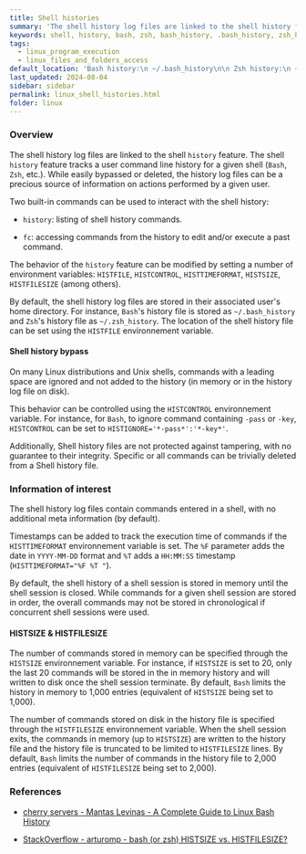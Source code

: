 ```yaml
---
title: Shell histories
summary: 'The shell history log files are linked to the shell history feature, that tracks a user command line history for a given shell (Bash, Zsh, etc.). While easily bypassed or deleted, the history log files can be a precious source of information on actions performed by a given user.\n\n The shell history log files contain commands entered in an (interactive) shell, with no additional meta information, such as timestamp (by default). By default, the shell history of a shell session is stored in memory until the shell session is closed.\n\n The behavior of the history feature can be modified by setting a number of environment variables (HISTFILE, HISTCONTROL, HISTTIMEFORMAT, HISTSIZE, HISTFILESIZE, etc.).'
keywords: shell, history, bash, zsh, bash_history, .bash_history, zsh_history, .zsh_history, HISTFILE, HISTCONTROL, HISTTIMEFORMAT, HISTSIZE, HISTFILESIZE
tags:
  - linux_program_execution
  - linux_files_and_folders_access
default_location: 'Bash history:\n ~/.bash_history\n\n Zsh history:\n ~/.zsh_history\n\n Non default history settings may be defined through environment variables set in Shell configuration files:\n .profile, .bash_login / .zlogin, .bashrc / .zshrc, .bash_profile / .zprofile'
last_updated: 2024-08-04
sidebar: sidebar
permalink: linux_shell_histories.html
folder: linux
---
```


### Overview

The shell history log files are linked to the shell `history` feature. The
shell `history` feature tracks a user command line history for a given shell
(`Bash`, `Zsh`, etc.). While easily bypassed or deleted, the history log files
can be a precious source of information on actions performed by a given user.

Two built-in commands can be used to interact with the shell history:

  - `history`: listing of shell history commands.

  - `fc`: accessing commands from the history to edit and/or execute a past
    command.

The behavior of the `history` feature can be modified by setting a number of
environment variables: `HISTFILE`, `HISTCONTROL`, `HISTTIMEFORMAT`, `HISTSIZE`,
`HISTFILESIZE` (among others).

By default, the shell history log files are stored in their associated user's
home directory. For instance, `Bash`'s history file is stored as
`~/.bash_history` and `Zsh`'s history file as `~/.zsh_history`. The location
of the shell history file can be set using the `HISTFILE` environnement
variable.

#### Shell history bypass

On many Linux distributions and Unix shells, commands with a leading space are
ignored and not added to the history (in memory or in the history log file on
disk).

This behavior can be controlled using the `HISTCONTROL` environnement variable.
For instance, for `Bash`, to ignore command containing `-pass` or `-key`,
`HISTCONTROL` can be set to `HISTIGNORE='*-pass*':'*-key*'`.

Additionally, Shell history files are not protected against tampering, with
no guarantee to their integrity. Specific or all commands can be trivially
deleted from a Shell history file.

### Information of interest

The shell history log files contain commands entered in a shell, with no
additional meta information (by default).

Timestamps can be added to track the execution time of commands if the
`HISTTIMEFORMAT` environnement variable is set. The `%F` parameter adds the
date in `YYYY-MM-DD` format and `%T` adds a `HH:MM:SS` timestamp
(`HISTTIMEFORMAT="%F %T "`).

By default, the shell history of a shell session is stored in memory until the
shell session is closed. While commands for a given shell session are stored in
order, the overall commands may not be stored in chronological if concurrent
shell sessions were used.

#### HISTSIZE & HISTFILESIZE

The number of commands stored in memory can be specified through the `HISTSIZE`
environnement variable. For instance, if `HISTSIZE` is set to 20, only the last
20 commands will be stored in the in memory history and will written to disk
once the shell session terminate. By default, `Bash` limits the history in
memory to 1,000 entries (equivalent of `HISTSIZE` being set to 1,000).

The number of commands stored on disk in the history file is specified through
the `HISTFILESIZE` environnement variable. When the shell session exits, the
commands in memory (up to `HISTSIZE`) are written to the history file and the
history file is truncated to be limited to `HISTFILESIZE` lines. By default,
`Bash` limits the number of commands in the history file to 2,000 entries
(equivalent of `HISTFILESIZE` being set to 2,000).

### References

  - [cherry servers - Mantas Levinas - A Complete Guide to Linux Bash History](https://www.cherryservers.com/blog/a-complete-guide-to-linux-bash-history)

  - [StackOverflow - arturomp - bash (or zsh) HISTSIZE vs. HISTFILESIZE?](https://stackoverflow.com/questions/19454837/bash-or-zsh-histsize-vs-histfilesize/19454838#19454838)
